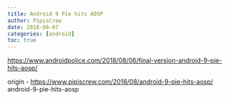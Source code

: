 ```yaml
---
title: Android 9 Pie hits AOSP
author: PipisCrew
date: 2018-08-07
categories: [android]
toc: true
---
```


https://www.androidpolice.com/2018/08/06/final-version-android-9-pie-hits-aosp/

origin - https://www.pipiscrew.com/2018/08/android-9-pie-hits-aosp/ android-9-pie-hits-aosp